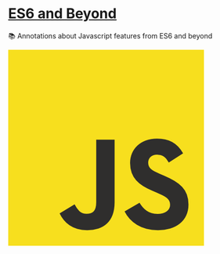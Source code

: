 # [ES6 and Beyond](https://gabrielgodoy.gitbooks.io/es6-and-beyond/content/)

📚 Annotations about Javascript features from ES6 and beyond

![JS](assets/js-logo.png)

